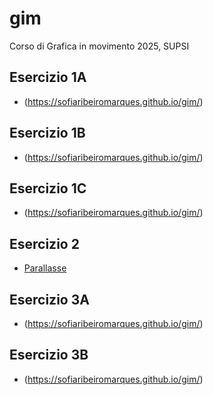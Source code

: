 # gim
Corso di Grafica in movimento 2025, SUPSI

## Esercizio 1A
- (https://sofiaribeiromarques.github.io/gim/)


## Esercizio 1B
- (https://sofiaribeiromarques.github.io/gim/)



## Esercizio 1C
- (https://sofiaribeiromarques.github.io/gim/)



## Esercizio 2
- [Parallasse](https://sofiaribeiromarques.github.io/gim/esercizio_2/index.html)




## Esercizio 3A
- (https://sofiaribeiromarques.github.io/gim/)



## Esercizio 3B
- (https://sofiaribeiromarques.github.io/gim/)